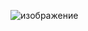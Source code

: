 ![изображение](https://github.com/adminush/ctf-scripts/assets/58698274/3f5edc37-40e1-4600-989c-218389937af5)
